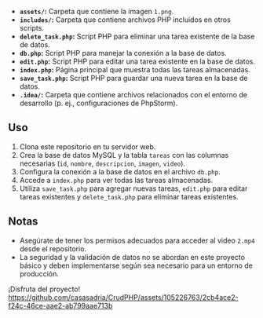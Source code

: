 
- **`assets/`:** Carpeta que contiene la imagen `1.png`.
- **`includes/`:** Carpeta que contiene archivos PHP incluidos en otros scripts.
- **`delete_task.php`:** Script PHP para eliminar una tarea existente de la base de datos.
- **`db.php`:** Script PHP para manejar la conexión a la base de datos.
- **`edit.php`:** Script PHP para editar una tarea existente en la base de datos.
- **`index.php`:** Página principal que muestra todas las tareas almacenadas.
- **`save_task.php`:** Script PHP para guardar una nueva tarea en la base de datos.
- **`.idea/`:** Carpeta que contiene archivos relacionados con el entorno de desarrollo (p. ej., configuraciones de PhpStorm).

## Uso

1. Clona este repositorio en tu servidor web.
2. Crea la base de datos MySQL y la tabla `tareas` con las columnas necesarias (`id`, `nombre`, `descripcion`, `imagen`, `video`).
3. Configura la conexión a la base de datos en el archivo `db.php`.
4. Accede a `index.php` para ver todas las tareas almacenadas.
5. Utiliza `save_task.php` para agregar nuevas tareas, `edit.php` para editar tareas existentes y `delete_task.php` para eliminar tareas existentes.

## Notas

- Asegúrate de tener los permisos adecuados para acceder al video `2.mp4` desde el repositorio.
- La seguridad y la validación de datos no se abordan en este proyecto básico y deben implementarse según sea necesario para un entorno de producción.

¡Disfruta del proyecto!
https://github.com/casasadria/CrudPHP/assets/105226763/2cb4ace2-f24c-46ce-aae2-ab799aae713b

